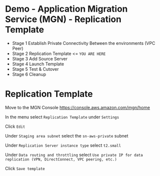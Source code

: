 # Demo - Application Migration Service (MGN) - Replication Template

- Stage 1 Establish Private Connectivity Between the environments (VPC Peer)
- Stage 2 Replication Template <= `YOU ARE HERE`
- Stage 3 Add Source Server
- Stage 4 Launch Template
- Stage 5 Test & Cutover
- Stage 6 Cleanup

# Replication Template

Move to the MGN Console https://console.aws.amazon.com/mgn/home

In the menu select `Replication Template` under `Settings`

Click `Edit`

Under `Staging area subnet` select the `sn-aws-private` subnet

Under `Replication Server instance type` select `t2.small`

Under `Data routing and throttling` select `Use private IP for data replication (VPN, DirectConnect, VPC peering, etc.)`

Click `Save template`

